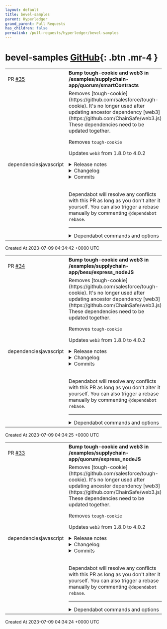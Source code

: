 ```yaml
---
layout: default
title: bevel-samples
parent: Hyperledger
grand_parent: Pull Requests
has_children: false
permalink: /pull-requests/hyperledger/bevel-samples
---
```


# bevel-samples <span class="fs-3 right-align">[GitHub](https://github.com/hyperledger/bevel-samples){: .btn .mr-4 }</span>


<div>
    <table>
        <tr>
            <td>
                PR <a href="https://github.com/hyperledger/bevel-samples/pull/35" class=".btn">#35</a>
            </td>
            <td>
                <b>
                    Bump tough-cookie and web3 in /examples/supplychain-app/quorum/smartContracts
                </b>
            </td>
        </tr>
        <tr>
            <td>
                <span class="chip">dependencies</span><span class="chip">javascript</span>
            </td>
            <td>
                Removes [tough-cookie](https://github.com/salesforce/tough-cookie). It's no longer used after updating ancestor dependency [web3](https://github.com/ChainSafe/web3.js). These dependencies need to be updated together.

Removes `tough-cookie`

Updates `web3` from 1.8.0 to 4.0.2
<details>
<summary>Release notes</summary>
<p><em>Sourced from <a href="https://github.com/ChainSafe/web3.js/releases">web3's releases</a>.</em></p>
<blockquote>
<h2>web3-eth@4.0.0-alpha.0</h2>
<p>Initial alpha release</p>
<p>Install with <code>yarn add web3-eth@4.0.0-alpha.0</code></p>
<h2>web3-core-requestmanager@4.0.0-alpha.0</h2>
<p>Initial alpha release</p>
<p>Install with <code>yarn add web3-core-requestmanager@4.0.0-alpha.0</code></p>
<h2>web3-providers-http@4.0.0-alpha.0</h2>
<p>Initial alpha release</p>
<p>Install with <code>yarn add web3-providers-http@4.0.0-alpha.0</code></p>
<h2>web3-providers-base@1.0.0-alpha.1</h2>
<h3>Changed</h3>
<ul>
<li>Update version to <code>1.0.0-alpha.1</code> for <code>web3-providers-base</code></li>
<li>Update version to <code>4.0.0-alpha.0</code> for <code>web3-utils</code> in <code>web3-providers-base</code></li>
</ul>
<h2>web3-utils@4.0.0-alpha.0</h2>
<p>Initial alpha release</p>
<p>Install with <code>yarn add web3-utils@4.0.0-alpha.0</code></p>
<h2>web3-packagetemplate@1.0.0-alpha.0</h2>
<p>Initial alpha release</p>
<p>Install with <code>yarn add web3-packagetemplate@1.0.0-alpha.0</code></p>
</blockquote>
</details>
<details>
<summary>Changelog</summary>
<p><em>Sourced from <a href="https://github.com/web3/web3.js/blob/4.x/CHANGELOG.md">web3's changelog</a>.</em></p>
<blockquote>
<h2>[4.0.2]</h2>
<h3>Fixed</h3>
<h4>web3</h4>
<ul>
<li>Fixed bug <a href="https://redirect.github.com/ChainSafe/web3.js/issues/6185">#6185</a>, now web3.js compiles on typescript v5 (<a href="https://redirect.github.com/ChainSafe/web3.js/issues/6195">#6195</a>)</li>
<li>Fixed <a href="https://redirect.github.com/ChainSafe/web3.js/issues/6162">#6162</a> <code>@​types/ws</code> issue (<a href="https://redirect.github.com/ChainSafe/web3.js/issues/6205">#6205</a>)</li>
</ul>
<h4>web3-core</h4>
<ul>
<li>Fixed Batch requests erroring out on one request (<a href="https://redirect.github.com/ChainSafe/web3.js/issues/6164">#6164</a>)</li>
<li>Fixed the issue: Subscribing to multiple blockchain events causes every listener to be fired for every registered event (<a href="https://redirect.github.com/ChainSafe/web3.js/issues/6210">#6210</a>)</li>
<li>Fixed the issue: Unsubscribe at a Web3Subscription class will still have the id of the subscription at the Web3SubscriptionManager (<a href="https://redirect.github.com/ChainSafe/web3.js/issues/6210">#6210</a>)</li>
<li>Fixed the issue: A call to the provider is made for every subscription object (<a href="https://redirect.github.com/ChainSafe/web3.js/issues/6210">#6210</a>)</li>
</ul>
<h4>web3-eth-abi</h4>
<ul>
<li>Support for &quot;decoding&quot; indexed string event arguments (returns the keccak256 hash of the string value instead of the actual string value) (<a href="https://redirect.github.com/ChainSafe/web3.js/issues/6167">#6167</a>)</li>
</ul>
<h4>web3-eth-accounts</h4>
<ul>
<li>Fixed &quot;The <code>r</code> and <code>s</code> returned by <code>signTransaction</code> to does not always consist of 64 characters <a href="https://redirect.github.com/ChainSafe/web3.js/issues/6207">#6207</a>&quot; (<a href="https://redirect.github.com/ChainSafe/web3.js/issues/6216">#6216</a>)</li>
</ul>
<h4>web3-eth-contract</h4>
<ul>
<li>Event filtering using non-indexed and indexed string event arguments (<a href="https://redirect.github.com/ChainSafe/web3.js/issues/6167">#6167</a>)</li>
</ul>
<h4>web3-eth-ens</h4>
<ul>
<li>Fixed bug <a href="https://redirect.github.com/ChainSafe/web3.js/issues/6185">#6185</a>, now web3.js compiles on typescript v5 (<a href="https://redirect.github.com/ChainSafe/web3.js/issues/6195">#6195</a>)</li>
</ul>
<h4>web3-providers-ws</h4>
<ul>
<li>Fixed <a href="https://redirect.github.com/ChainSafe/web3.js/issues/6162">#6162</a> <code>@​types/ws</code> issue (<a href="https://redirect.github.com/ChainSafe/web3.js/issues/6205">#6205</a>)</li>
</ul>
<h4>web3-types</h4>
<ul>
<li>Fixed bug <a href="https://redirect.github.com/ChainSafe/web3.js/issues/6185">#6185</a>, now web3.js compiles on typescript v5 (<a href="https://redirect.github.com/ChainSafe/web3.js/issues/6195">#6195</a>)</li>
</ul>
<h3>Added</h3>
<h4>web3</h4>
<ul>
<li>Exported <code>Web3Context</code>, <code>Web3PluginBase</code>, <code>Web3EthPluginBase</code> from <code>'web3-core'</code>, and <code>Web3Validator</code> from <code>'web3-validator'</code> (<a href="https://redirect.github.com/ChainSafe/web3.js/issues/6165">#6165</a>)</li>
</ul>
<h4>web3-core</h4>
<ul>
<li>Web3Subscription constructor accept a Subscription Manager (as an alternative to accepting Request Manager that is now marked marked as deprecated) (<a href="https://redirect.github.com/ChainSafe/web3.js/issues/6210">#6210</a>)</li>
</ul>
<!-- raw HTML omitted -->
</blockquote>
<p>... (truncated)</p>
</details>
<details>
<summary>Commits</summary>
<ul>
<li><a href="https://github.com/web3/web3.js/commit/47583e7c1500ab087f922370293aa25dbce0d5af"><code>47583e7</code></a> version bumps</li>
<li><a href="https://github.com/web3/web3.js/commit/48bb05f7e98115359d164c652b40bbc9c787b264"><code>48bb05f</code></a> changelog updates</li>
<li><a href="https://github.com/web3/web3.js/commit/3f49e18d24af3dffe2ed47bf65dcf97c0204fc87"><code>3f49e18</code></a> Ensure <code>r</code> and <code>s</code> returned by <code>signTransaction</code> to have 64 character (<a href="https://redirect.github.com/ChainSafe/web3.js/issues/6216">#6216</a>)</li>
<li><a href="https://github.com/web3/web3.js/commit/e8d579ce6b82a3ae4184d925d1b9cfd87629717d"><code>e8d579c</code></a> Refactor subscription's logic (<a href="https://redirect.github.com/ChainSafe/web3.js/issues/6210">#6210</a>)</li>
<li><a href="https://github.com/web3/web3.js/commit/51a59f952f1d535be864b0c85966ecc571b451b3"><code>51a59f9</code></a> Few touches on the Plugin Guid (<a href="https://redirect.github.com/ChainSafe/web3.js/issues/6182">#6182</a>)</li>
<li><a href="https://github.com/web3/web3.js/commit/a2a232fe306636da05868039a934ee491e957d8a"><code>a2a232f</code></a> Add <code>.on('error')</code> test for reverted contract methods (<a href="https://redirect.github.com/ChainSafe/web3.js/issues/6194">#6194</a>)</li>
<li><a href="https://github.com/web3/web3.js/commit/023f02d890a623ba800c3033074d553fe5346971"><code>023f02d</code></a> fix: add 'receive' to FragmentTypes (<a href="https://redirect.github.com/ChainSafe/web3.js/issues/6204">#6204</a>)</li>
<li><a href="https://github.com/web3/web3.js/commit/ab0f4cb5fe08512282ae3434906fc9e9327d1786"><code>ab0f4cb</code></a> added ws types in dep (<a href="https://redirect.github.com/ChainSafe/web3.js/issues/6205">#6205</a>)</li>
<li><a href="https://github.com/web3/web3.js/commit/2130d229b13f9ff138304a9cea9ea3051fab2a76"><code>2130d22</code></a> TS v5 support (<a href="https://redirect.github.com/ChainSafe/web3.js/issues/6195">#6195</a>)</li>
<li><a href="https://github.com/web3/web3.js/commit/f8a2533c2b09ce0a62f8414f2f6eed83ab78ca1f"><code>f8a2533</code></a> 6164 batch request fix (<a href="https://redirect.github.com/ChainSafe/web3.js/issues/6166">#6166</a>)</li>
<li>Additional commits viewable in <a href="https://github.com/ChainSafe/web3.js/compare/v1.8.0...v4.0.2">compare view</a></li>
</ul>
</details>
<br />


Dependabot will resolve any conflicts with this PR as long as you don't alter it yourself. You can also trigger a rebase manually by commenting `@dependabot rebase`.

[//]: # (dependabot-automerge-start)
[//]: # (dependabot-automerge-end)

---

<details>
<summary>Dependabot commands and options</summary>
<br />

You can trigger Dependabot actions by commenting on this PR:
- `@dependabot rebase` will rebase this PR
- `@dependabot recreate` will recreate this PR, overwriting any edits that have been made to it
- `@dependabot merge` will merge this PR after your CI passes on it
- `@dependabot squash and merge` will squash and merge this PR after your CI passes on it
- `@dependabot cancel merge` will cancel a previously requested merge and block automerging
- `@dependabot reopen` will reopen this PR if it is closed
- `@dependabot close` will close this PR and stop Dependabot recreating it. You can achieve the same result by closing it manually
- `@dependabot ignore this major version` will close this PR and stop Dependabot creating any more for this major version (unless you reopen the PR or upgrade to it yourself)
- `@dependabot ignore this minor version` will close this PR and stop Dependabot creating any more for this minor version (unless you reopen the PR or upgrade to it yourself)
- `@dependabot ignore this dependency` will close this PR and stop Dependabot creating any more for this dependency (unless you reopen the PR or upgrade to it yourself)
You can disable automated security fix PRs for this repo from the [Security Alerts page](https://github.com/hyperledger/bevel-samples/network/alerts).

</details>
            </td>
        </tr>
    </table>
    <div class="right-align">
        Created At 2023-07-09 04:34:42 +0000 UTC
    </div>
</div>

<div>
    <table>
        <tr>
            <td>
                PR <a href="https://github.com/hyperledger/bevel-samples/pull/34" class=".btn">#34</a>
            </td>
            <td>
                <b>
                    Bump tough-cookie and web3 in /examples/supplychain-app/besu/express_nodeJS
                </b>
            </td>
        </tr>
        <tr>
            <td>
                <span class="chip">dependencies</span><span class="chip">javascript</span>
            </td>
            <td>
                Removes [tough-cookie](https://github.com/salesforce/tough-cookie). It's no longer used after updating ancestor dependency [web3](https://github.com/ChainSafe/web3.js). These dependencies need to be updated together.

Removes `tough-cookie`

Updates `web3` from 1.8.0 to 4.0.2
<details>
<summary>Release notes</summary>
<p><em>Sourced from <a href="https://github.com/ChainSafe/web3.js/releases">web3's releases</a>.</em></p>
<blockquote>
<h2>web3-eth@4.0.0-alpha.0</h2>
<p>Initial alpha release</p>
<p>Install with <code>yarn add web3-eth@4.0.0-alpha.0</code></p>
<h2>web3-core-requestmanager@4.0.0-alpha.0</h2>
<p>Initial alpha release</p>
<p>Install with <code>yarn add web3-core-requestmanager@4.0.0-alpha.0</code></p>
<h2>web3-providers-http@4.0.0-alpha.0</h2>
<p>Initial alpha release</p>
<p>Install with <code>yarn add web3-providers-http@4.0.0-alpha.0</code></p>
<h2>web3-providers-base@1.0.0-alpha.1</h2>
<h3>Changed</h3>
<ul>
<li>Update version to <code>1.0.0-alpha.1</code> for <code>web3-providers-base</code></li>
<li>Update version to <code>4.0.0-alpha.0</code> for <code>web3-utils</code> in <code>web3-providers-base</code></li>
</ul>
<h2>web3-utils@4.0.0-alpha.0</h2>
<p>Initial alpha release</p>
<p>Install with <code>yarn add web3-utils@4.0.0-alpha.0</code></p>
<h2>web3-packagetemplate@1.0.0-alpha.0</h2>
<p>Initial alpha release</p>
<p>Install with <code>yarn add web3-packagetemplate@1.0.0-alpha.0</code></p>
</blockquote>
</details>
<details>
<summary>Changelog</summary>
<p><em>Sourced from <a href="https://github.com/web3/web3.js/blob/4.x/CHANGELOG.md">web3's changelog</a>.</em></p>
<blockquote>
<h2>[4.0.2]</h2>
<h3>Fixed</h3>
<h4>web3</h4>
<ul>
<li>Fixed bug <a href="https://redirect.github.com/ChainSafe/web3.js/issues/6185">#6185</a>, now web3.js compiles on typescript v5 (<a href="https://redirect.github.com/ChainSafe/web3.js/issues/6195">#6195</a>)</li>
<li>Fixed <a href="https://redirect.github.com/ChainSafe/web3.js/issues/6162">#6162</a> <code>@​types/ws</code> issue (<a href="https://redirect.github.com/ChainSafe/web3.js/issues/6205">#6205</a>)</li>
</ul>
<h4>web3-core</h4>
<ul>
<li>Fixed Batch requests erroring out on one request (<a href="https://redirect.github.com/ChainSafe/web3.js/issues/6164">#6164</a>)</li>
<li>Fixed the issue: Subscribing to multiple blockchain events causes every listener to be fired for every registered event (<a href="https://redirect.github.com/ChainSafe/web3.js/issues/6210">#6210</a>)</li>
<li>Fixed the issue: Unsubscribe at a Web3Subscription class will still have the id of the subscription at the Web3SubscriptionManager (<a href="https://redirect.github.com/ChainSafe/web3.js/issues/6210">#6210</a>)</li>
<li>Fixed the issue: A call to the provider is made for every subscription object (<a href="https://redirect.github.com/ChainSafe/web3.js/issues/6210">#6210</a>)</li>
</ul>
<h4>web3-eth-abi</h4>
<ul>
<li>Support for &quot;decoding&quot; indexed string event arguments (returns the keccak256 hash of the string value instead of the actual string value) (<a href="https://redirect.github.com/ChainSafe/web3.js/issues/6167">#6167</a>)</li>
</ul>
<h4>web3-eth-accounts</h4>
<ul>
<li>Fixed &quot;The <code>r</code> and <code>s</code> returned by <code>signTransaction</code> to does not always consist of 64 characters <a href="https://redirect.github.com/ChainSafe/web3.js/issues/6207">#6207</a>&quot; (<a href="https://redirect.github.com/ChainSafe/web3.js/issues/6216">#6216</a>)</li>
</ul>
<h4>web3-eth-contract</h4>
<ul>
<li>Event filtering using non-indexed and indexed string event arguments (<a href="https://redirect.github.com/ChainSafe/web3.js/issues/6167">#6167</a>)</li>
</ul>
<h4>web3-eth-ens</h4>
<ul>
<li>Fixed bug <a href="https://redirect.github.com/ChainSafe/web3.js/issues/6185">#6185</a>, now web3.js compiles on typescript v5 (<a href="https://redirect.github.com/ChainSafe/web3.js/issues/6195">#6195</a>)</li>
</ul>
<h4>web3-providers-ws</h4>
<ul>
<li>Fixed <a href="https://redirect.github.com/ChainSafe/web3.js/issues/6162">#6162</a> <code>@​types/ws</code> issue (<a href="https://redirect.github.com/ChainSafe/web3.js/issues/6205">#6205</a>)</li>
</ul>
<h4>web3-types</h4>
<ul>
<li>Fixed bug <a href="https://redirect.github.com/ChainSafe/web3.js/issues/6185">#6185</a>, now web3.js compiles on typescript v5 (<a href="https://redirect.github.com/ChainSafe/web3.js/issues/6195">#6195</a>)</li>
</ul>
<h3>Added</h3>
<h4>web3</h4>
<ul>
<li>Exported <code>Web3Context</code>, <code>Web3PluginBase</code>, <code>Web3EthPluginBase</code> from <code>'web3-core'</code>, and <code>Web3Validator</code> from <code>'web3-validator'</code> (<a href="https://redirect.github.com/ChainSafe/web3.js/issues/6165">#6165</a>)</li>
</ul>
<h4>web3-core</h4>
<ul>
<li>Web3Subscription constructor accept a Subscription Manager (as an alternative to accepting Request Manager that is now marked marked as deprecated) (<a href="https://redirect.github.com/ChainSafe/web3.js/issues/6210">#6210</a>)</li>
</ul>
<!-- raw HTML omitted -->
</blockquote>
<p>... (truncated)</p>
</details>
<details>
<summary>Commits</summary>
<ul>
<li><a href="https://github.com/web3/web3.js/commit/47583e7c1500ab087f922370293aa25dbce0d5af"><code>47583e7</code></a> version bumps</li>
<li><a href="https://github.com/web3/web3.js/commit/48bb05f7e98115359d164c652b40bbc9c787b264"><code>48bb05f</code></a> changelog updates</li>
<li><a href="https://github.com/web3/web3.js/commit/3f49e18d24af3dffe2ed47bf65dcf97c0204fc87"><code>3f49e18</code></a> Ensure <code>r</code> and <code>s</code> returned by <code>signTransaction</code> to have 64 character (<a href="https://redirect.github.com/ChainSafe/web3.js/issues/6216">#6216</a>)</li>
<li><a href="https://github.com/web3/web3.js/commit/e8d579ce6b82a3ae4184d925d1b9cfd87629717d"><code>e8d579c</code></a> Refactor subscription's logic (<a href="https://redirect.github.com/ChainSafe/web3.js/issues/6210">#6210</a>)</li>
<li><a href="https://github.com/web3/web3.js/commit/51a59f952f1d535be864b0c85966ecc571b451b3"><code>51a59f9</code></a> Few touches on the Plugin Guid (<a href="https://redirect.github.com/ChainSafe/web3.js/issues/6182">#6182</a>)</li>
<li><a href="https://github.com/web3/web3.js/commit/a2a232fe306636da05868039a934ee491e957d8a"><code>a2a232f</code></a> Add <code>.on('error')</code> test for reverted contract methods (<a href="https://redirect.github.com/ChainSafe/web3.js/issues/6194">#6194</a>)</li>
<li><a href="https://github.com/web3/web3.js/commit/023f02d890a623ba800c3033074d553fe5346971"><code>023f02d</code></a> fix: add 'receive' to FragmentTypes (<a href="https://redirect.github.com/ChainSafe/web3.js/issues/6204">#6204</a>)</li>
<li><a href="https://github.com/web3/web3.js/commit/ab0f4cb5fe08512282ae3434906fc9e9327d1786"><code>ab0f4cb</code></a> added ws types in dep (<a href="https://redirect.github.com/ChainSafe/web3.js/issues/6205">#6205</a>)</li>
<li><a href="https://github.com/web3/web3.js/commit/2130d229b13f9ff138304a9cea9ea3051fab2a76"><code>2130d22</code></a> TS v5 support (<a href="https://redirect.github.com/ChainSafe/web3.js/issues/6195">#6195</a>)</li>
<li><a href="https://github.com/web3/web3.js/commit/f8a2533c2b09ce0a62f8414f2f6eed83ab78ca1f"><code>f8a2533</code></a> 6164 batch request fix (<a href="https://redirect.github.com/ChainSafe/web3.js/issues/6166">#6166</a>)</li>
<li>Additional commits viewable in <a href="https://github.com/ChainSafe/web3.js/compare/v1.8.0...v4.0.2">compare view</a></li>
</ul>
</details>
<br />


Dependabot will resolve any conflicts with this PR as long as you don't alter it yourself. You can also trigger a rebase manually by commenting `@dependabot rebase`.

[//]: # (dependabot-automerge-start)
[//]: # (dependabot-automerge-end)

---

<details>
<summary>Dependabot commands and options</summary>
<br />

You can trigger Dependabot actions by commenting on this PR:
- `@dependabot rebase` will rebase this PR
- `@dependabot recreate` will recreate this PR, overwriting any edits that have been made to it
- `@dependabot merge` will merge this PR after your CI passes on it
- `@dependabot squash and merge` will squash and merge this PR after your CI passes on it
- `@dependabot cancel merge` will cancel a previously requested merge and block automerging
- `@dependabot reopen` will reopen this PR if it is closed
- `@dependabot close` will close this PR and stop Dependabot recreating it. You can achieve the same result by closing it manually
- `@dependabot ignore this major version` will close this PR and stop Dependabot creating any more for this major version (unless you reopen the PR or upgrade to it yourself)
- `@dependabot ignore this minor version` will close this PR and stop Dependabot creating any more for this minor version (unless you reopen the PR or upgrade to it yourself)
- `@dependabot ignore this dependency` will close this PR and stop Dependabot creating any more for this dependency (unless you reopen the PR or upgrade to it yourself)
You can disable automated security fix PRs for this repo from the [Security Alerts page](https://github.com/hyperledger/bevel-samples/network/alerts).

</details>
            </td>
        </tr>
    </table>
    <div class="right-align">
        Created At 2023-07-09 04:34:25 +0000 UTC
    </div>
</div>

<div>
    <table>
        <tr>
            <td>
                PR <a href="https://github.com/hyperledger/bevel-samples/pull/33" class=".btn">#33</a>
            </td>
            <td>
                <b>
                    Bump tough-cookie and web3 in /examples/supplychain-app/quorum/express_nodeJS
                </b>
            </td>
        </tr>
        <tr>
            <td>
                <span class="chip">dependencies</span><span class="chip">javascript</span>
            </td>
            <td>
                Removes [tough-cookie](https://github.com/salesforce/tough-cookie). It's no longer used after updating ancestor dependency [web3](https://github.com/ChainSafe/web3.js). These dependencies need to be updated together.

Removes `tough-cookie`

Updates `web3` from 1.8.0 to 4.0.2
<details>
<summary>Release notes</summary>
<p><em>Sourced from <a href="https://github.com/ChainSafe/web3.js/releases">web3's releases</a>.</em></p>
<blockquote>
<h2>web3-eth@4.0.0-alpha.0</h2>
<p>Initial alpha release</p>
<p>Install with <code>yarn add web3-eth@4.0.0-alpha.0</code></p>
<h2>web3-core-requestmanager@4.0.0-alpha.0</h2>
<p>Initial alpha release</p>
<p>Install with <code>yarn add web3-core-requestmanager@4.0.0-alpha.0</code></p>
<h2>web3-providers-http@4.0.0-alpha.0</h2>
<p>Initial alpha release</p>
<p>Install with <code>yarn add web3-providers-http@4.0.0-alpha.0</code></p>
<h2>web3-providers-base@1.0.0-alpha.1</h2>
<h3>Changed</h3>
<ul>
<li>Update version to <code>1.0.0-alpha.1</code> for <code>web3-providers-base</code></li>
<li>Update version to <code>4.0.0-alpha.0</code> for <code>web3-utils</code> in <code>web3-providers-base</code></li>
</ul>
<h2>web3-utils@4.0.0-alpha.0</h2>
<p>Initial alpha release</p>
<p>Install with <code>yarn add web3-utils@4.0.0-alpha.0</code></p>
<h2>web3-packagetemplate@1.0.0-alpha.0</h2>
<p>Initial alpha release</p>
<p>Install with <code>yarn add web3-packagetemplate@1.0.0-alpha.0</code></p>
</blockquote>
</details>
<details>
<summary>Changelog</summary>
<p><em>Sourced from <a href="https://github.com/web3/web3.js/blob/4.x/CHANGELOG.md">web3's changelog</a>.</em></p>
<blockquote>
<h2>[4.0.2]</h2>
<h3>Fixed</h3>
<h4>web3</h4>
<ul>
<li>Fixed bug <a href="https://redirect.github.com/ChainSafe/web3.js/issues/6185">#6185</a>, now web3.js compiles on typescript v5 (<a href="https://redirect.github.com/ChainSafe/web3.js/issues/6195">#6195</a>)</li>
<li>Fixed <a href="https://redirect.github.com/ChainSafe/web3.js/issues/6162">#6162</a> <code>@​types/ws</code> issue (<a href="https://redirect.github.com/ChainSafe/web3.js/issues/6205">#6205</a>)</li>
</ul>
<h4>web3-core</h4>
<ul>
<li>Fixed Batch requests erroring out on one request (<a href="https://redirect.github.com/ChainSafe/web3.js/issues/6164">#6164</a>)</li>
<li>Fixed the issue: Subscribing to multiple blockchain events causes every listener to be fired for every registered event (<a href="https://redirect.github.com/ChainSafe/web3.js/issues/6210">#6210</a>)</li>
<li>Fixed the issue: Unsubscribe at a Web3Subscription class will still have the id of the subscription at the Web3SubscriptionManager (<a href="https://redirect.github.com/ChainSafe/web3.js/issues/6210">#6210</a>)</li>
<li>Fixed the issue: A call to the provider is made for every subscription object (<a href="https://redirect.github.com/ChainSafe/web3.js/issues/6210">#6210</a>)</li>
</ul>
<h4>web3-eth-abi</h4>
<ul>
<li>Support for &quot;decoding&quot; indexed string event arguments (returns the keccak256 hash of the string value instead of the actual string value) (<a href="https://redirect.github.com/ChainSafe/web3.js/issues/6167">#6167</a>)</li>
</ul>
<h4>web3-eth-accounts</h4>
<ul>
<li>Fixed &quot;The <code>r</code> and <code>s</code> returned by <code>signTransaction</code> to does not always consist of 64 characters <a href="https://redirect.github.com/ChainSafe/web3.js/issues/6207">#6207</a>&quot; (<a href="https://redirect.github.com/ChainSafe/web3.js/issues/6216">#6216</a>)</li>
</ul>
<h4>web3-eth-contract</h4>
<ul>
<li>Event filtering using non-indexed and indexed string event arguments (<a href="https://redirect.github.com/ChainSafe/web3.js/issues/6167">#6167</a>)</li>
</ul>
<h4>web3-eth-ens</h4>
<ul>
<li>Fixed bug <a href="https://redirect.github.com/ChainSafe/web3.js/issues/6185">#6185</a>, now web3.js compiles on typescript v5 (<a href="https://redirect.github.com/ChainSafe/web3.js/issues/6195">#6195</a>)</li>
</ul>
<h4>web3-providers-ws</h4>
<ul>
<li>Fixed <a href="https://redirect.github.com/ChainSafe/web3.js/issues/6162">#6162</a> <code>@​types/ws</code> issue (<a href="https://redirect.github.com/ChainSafe/web3.js/issues/6205">#6205</a>)</li>
</ul>
<h4>web3-types</h4>
<ul>
<li>Fixed bug <a href="https://redirect.github.com/ChainSafe/web3.js/issues/6185">#6185</a>, now web3.js compiles on typescript v5 (<a href="https://redirect.github.com/ChainSafe/web3.js/issues/6195">#6195</a>)</li>
</ul>
<h3>Added</h3>
<h4>web3</h4>
<ul>
<li>Exported <code>Web3Context</code>, <code>Web3PluginBase</code>, <code>Web3EthPluginBase</code> from <code>'web3-core'</code>, and <code>Web3Validator</code> from <code>'web3-validator'</code> (<a href="https://redirect.github.com/ChainSafe/web3.js/issues/6165">#6165</a>)</li>
</ul>
<h4>web3-core</h4>
<ul>
<li>Web3Subscription constructor accept a Subscription Manager (as an alternative to accepting Request Manager that is now marked marked as deprecated) (<a href="https://redirect.github.com/ChainSafe/web3.js/issues/6210">#6210</a>)</li>
</ul>
<!-- raw HTML omitted -->
</blockquote>
<p>... (truncated)</p>
</details>
<details>
<summary>Commits</summary>
<ul>
<li><a href="https://github.com/web3/web3.js/commit/47583e7c1500ab087f922370293aa25dbce0d5af"><code>47583e7</code></a> version bumps</li>
<li><a href="https://github.com/web3/web3.js/commit/48bb05f7e98115359d164c652b40bbc9c787b264"><code>48bb05f</code></a> changelog updates</li>
<li><a href="https://github.com/web3/web3.js/commit/3f49e18d24af3dffe2ed47bf65dcf97c0204fc87"><code>3f49e18</code></a> Ensure <code>r</code> and <code>s</code> returned by <code>signTransaction</code> to have 64 character (<a href="https://redirect.github.com/ChainSafe/web3.js/issues/6216">#6216</a>)</li>
<li><a href="https://github.com/web3/web3.js/commit/e8d579ce6b82a3ae4184d925d1b9cfd87629717d"><code>e8d579c</code></a> Refactor subscription's logic (<a href="https://redirect.github.com/ChainSafe/web3.js/issues/6210">#6210</a>)</li>
<li><a href="https://github.com/web3/web3.js/commit/51a59f952f1d535be864b0c85966ecc571b451b3"><code>51a59f9</code></a> Few touches on the Plugin Guid (<a href="https://redirect.github.com/ChainSafe/web3.js/issues/6182">#6182</a>)</li>
<li><a href="https://github.com/web3/web3.js/commit/a2a232fe306636da05868039a934ee491e957d8a"><code>a2a232f</code></a> Add <code>.on('error')</code> test for reverted contract methods (<a href="https://redirect.github.com/ChainSafe/web3.js/issues/6194">#6194</a>)</li>
<li><a href="https://github.com/web3/web3.js/commit/023f02d890a623ba800c3033074d553fe5346971"><code>023f02d</code></a> fix: add 'receive' to FragmentTypes (<a href="https://redirect.github.com/ChainSafe/web3.js/issues/6204">#6204</a>)</li>
<li><a href="https://github.com/web3/web3.js/commit/ab0f4cb5fe08512282ae3434906fc9e9327d1786"><code>ab0f4cb</code></a> added ws types in dep (<a href="https://redirect.github.com/ChainSafe/web3.js/issues/6205">#6205</a>)</li>
<li><a href="https://github.com/web3/web3.js/commit/2130d229b13f9ff138304a9cea9ea3051fab2a76"><code>2130d22</code></a> TS v5 support (<a href="https://redirect.github.com/ChainSafe/web3.js/issues/6195">#6195</a>)</li>
<li><a href="https://github.com/web3/web3.js/commit/f8a2533c2b09ce0a62f8414f2f6eed83ab78ca1f"><code>f8a2533</code></a> 6164 batch request fix (<a href="https://redirect.github.com/ChainSafe/web3.js/issues/6166">#6166</a>)</li>
<li>Additional commits viewable in <a href="https://github.com/ChainSafe/web3.js/compare/v1.8.0...v4.0.2">compare view</a></li>
</ul>
</details>
<br />


Dependabot will resolve any conflicts with this PR as long as you don't alter it yourself. You can also trigger a rebase manually by commenting `@dependabot rebase`.

[//]: # (dependabot-automerge-start)
[//]: # (dependabot-automerge-end)

---

<details>
<summary>Dependabot commands and options</summary>
<br />

You can trigger Dependabot actions by commenting on this PR:
- `@dependabot rebase` will rebase this PR
- `@dependabot recreate` will recreate this PR, overwriting any edits that have been made to it
- `@dependabot merge` will merge this PR after your CI passes on it
- `@dependabot squash and merge` will squash and merge this PR after your CI passes on it
- `@dependabot cancel merge` will cancel a previously requested merge and block automerging
- `@dependabot reopen` will reopen this PR if it is closed
- `@dependabot close` will close this PR and stop Dependabot recreating it. You can achieve the same result by closing it manually
- `@dependabot ignore this major version` will close this PR and stop Dependabot creating any more for this major version (unless you reopen the PR or upgrade to it yourself)
- `@dependabot ignore this minor version` will close this PR and stop Dependabot creating any more for this minor version (unless you reopen the PR or upgrade to it yourself)
- `@dependabot ignore this dependency` will close this PR and stop Dependabot creating any more for this dependency (unless you reopen the PR or upgrade to it yourself)
You can disable automated security fix PRs for this repo from the [Security Alerts page](https://github.com/hyperledger/bevel-samples/network/alerts).

</details>
            </td>
        </tr>
    </table>
    <div class="right-align">
        Created At 2023-07-09 04:34:24 +0000 UTC
    </div>
</div>

